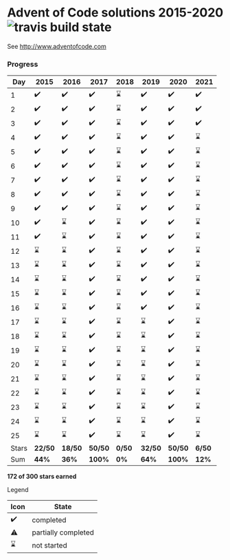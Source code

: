 # Advent of Code solutions 2015-2020 ![travis build state](https://travis-ci.org/chrlembeck/aoc2017.svg?branch=master)

See http://www.adventofcode.com

### Progress

Day   | 2015                | 2016                | 2017                | 2018                | 2019               | 2020               | 2021
----- | ------------------- | ------------------- | ------------------- | ------------------- | ------------------ | ------------------ | ------------------ 
  1   | :heavy_check_mark:  | :heavy_check_mark:  | :heavy_check_mark:  | :hourglass:         | :heavy_check_mark: | :heavy_check_mark: | :heavy_check_mark:
  2   | :heavy_check_mark:  | :heavy_check_mark:  | :heavy_check_mark:  | :hourglass:         | :heavy_check_mark: | :heavy_check_mark: | :heavy_check_mark:
  3   | :heavy_check_mark:  | :heavy_check_mark:  | :heavy_check_mark:  | :hourglass:         | :heavy_check_mark: | :heavy_check_mark: | :heavy_check_mark:
  4   | :heavy_check_mark:  | :heavy_check_mark:  | :heavy_check_mark:  | :hourglass:         | :heavy_check_mark: | :heavy_check_mark: | :hourglass:
  5   | :heavy_check_mark:  | :heavy_check_mark:  | :heavy_check_mark:  | :hourglass:         | :heavy_check_mark: | :heavy_check_mark: | :hourglass:
  6   | :heavy_check_mark:  | :heavy_check_mark:  | :heavy_check_mark:  | :hourglass:         | :heavy_check_mark: | :heavy_check_mark: | :hourglass:
  7   | :heavy_check_mark:  | :heavy_check_mark:  | :heavy_check_mark:  | :hourglass:         | :heavy_check_mark: | :heavy_check_mark: | :hourglass:
  8   | :heavy_check_mark:  | :heavy_check_mark:  | :heavy_check_mark:  | :hourglass:         | :heavy_check_mark: | :heavy_check_mark: | :hourglass:
  9   | :heavy_check_mark:  | :heavy_check_mark:  | :heavy_check_mark:  | :hourglass:         | :heavy_check_mark: | :heavy_check_mark: | :hourglass:
  10  | :heavy_check_mark:  | :hourglass:         | :heavy_check_mark:  | :hourglass:         | :heavy_check_mark: | :heavy_check_mark: | :hourglass:
  11  | :heavy_check_mark:  | :hourglass:         | :heavy_check_mark:  | :hourglass:         | :heavy_check_mark: | :heavy_check_mark: | :hourglass:
  12  | :hourglass:         | :hourglass:         | :heavy_check_mark:  | :hourglass:         | :heavy_check_mark: | :heavy_check_mark: | :hourglass:
  13  | :hourglass:         | :hourglass:         | :heavy_check_mark:  | :hourglass:         | :heavy_check_mark: | :heavy_check_mark: | :hourglass:
  14  | :hourglass:         | :hourglass:         | :heavy_check_mark:  | :hourglass:         | :heavy_check_mark: | :heavy_check_mark: | :hourglass:
  15  | :hourglass:         | :hourglass:         | :heavy_check_mark:  | :hourglass:         | :heavy_check_mark: | :heavy_check_mark: | :hourglass:
  16  | :hourglass:         | :hourglass:         | :heavy_check_mark:  | :hourglass:         | :heavy_check_mark: | :heavy_check_mark: | :hourglass:
  17  | :hourglass:         | :hourglass:         | :heavy_check_mark:  | :hourglass:         | :hourglass:        | :heavy_check_mark: | :hourglass:
  18  | :hourglass:         | :hourglass:         | :heavy_check_mark:  | :hourglass:         | :hourglass:        | :heavy_check_mark: | :hourglass:
  19  | :hourglass:         | :hourglass:         | :heavy_check_mark:  | :hourglass:         | :hourglass:        | :heavy_check_mark: | :hourglass:
  20  | :hourglass:         | :hourglass:         | :heavy_check_mark:  | :hourglass:         | :hourglass:        | :heavy_check_mark: | :hourglass:
  21  | :hourglass:         | :hourglass:         | :heavy_check_mark:  | :hourglass:         | :hourglass:        | :heavy_check_mark: | :hourglass:
  22  | :hourglass:         | :hourglass:         | :heavy_check_mark:  | :hourglass:         | :hourglass:        | :heavy_check_mark: | :hourglass:
  23  | :hourglass:         | :hourglass:         | :heavy_check_mark:  | :hourglass:         | :hourglass:        | :heavy_check_mark: | :hourglass:
  24  | :hourglass:         | :hourglass:         | :heavy_check_mark:  | :hourglass:         | :hourglass:        | :heavy_check_mark: | :hourglass:
  25  | :hourglass:         | :hourglass:         | :heavy_check_mark:  | :hourglass:         | :hourglass:        | :heavy_check_mark: | :hourglass:
Stars | **22/50**           | **18/50**           | **50/50**           | **0/50**            | **32/50**          | **50/50**          | **6/50**
 Sum  | **44%**             | **36%**              | **100%**            | **0%**              | **64%**            | **100%**          | **12%**
 
**172 of 300 stars earned**

Legend

Icon               | State
------------------ | --------------------
:heavy_check_mark: | completed 
:warning:          | partially completed 
:hourglass:        | not started 